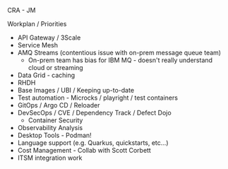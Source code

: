 CRA - JM

Workplan / Priorities
* API Gateway / 3Scale
* Service Mesh
* AMQ Streams (contentious issue with on-prem message queue team)
  * On-prem team has bias for IBM MQ - doesn't really understand cloud or streaming
* Data Grid - caching
* RHDH
* Base Images / UBI / Keeping up-to-date
* Test automation - Microcks / playright / test containers
* GitOps / Argo CD / Reloader
* DevSecOps / CVE / Dependency Track / Defect Dojo
  * Container Security
* Observability Analysis
* Desktop Tools - Podman!
* Language support (e.g. Quarkus, quickstarts, etc...)
* Cost Management - Collab with Scott Corbett
* ITSM integration work
